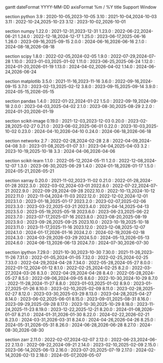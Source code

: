 gantt
dateFormat YYYY-MM-DD
axisFormat %m / %Y
title Support Window

section python
3.9 : 2020-10-05,2023-10-05
3.10 : 2021-10-04,2024-10-03
3.11 : 2022-10-24,2025-10-23
3.12 : 2023-10-02,2026-10-01

section numpy
1.22.0 : 2021-12-31,2023-12-31
1.23.0 : 2022-06-22,2024-06-21
1.24.0 : 2022-12-18,2024-12-17
1.25.0 : 2023-06-17,2025-06-16
1.26.0 : 2023-09-16,2025-09-15
2.0.0 : 2024-06-16,2026-06-16
2.1.0 : 2024-08-18,2026-08-18

section scipy
1.8.0 : 2022-02-05,2024-02-05
1.9.0 : 2022-07-29,2024-07-28
1.10.0 : 2023-01-03,2025-01-02
1.11.0 : 2023-06-25,2025-06-24
1.12.0 : 2024-01-20,2026-01-19
1.13.0 : 2024-04-02,2026-04-02
1.14.0 : 2024-06-24,2026-06-24

section matplotlib
3.5.0 : 2021-11-16,2023-11-16
3.6.0 : 2022-09-16,2024-09-15
3.7.0 : 2023-02-13,2025-02-12
3.8.0 : 2023-09-15,2025-09-14
3.9.0 : 2024-05-15,2026-05-15

section pandas
1.4.0 : 2022-01-22,2024-01-22
1.5.0 : 2022-09-19,2024-09-18
2.0.0 : 2023-04-03,2025-04-02
2.1.0 : 2023-08-30,2025-08-29
2.2.0 : 2024-01-20,2026-01-19

section scikit-image
0.19.0 : 2021-12-03,2023-12-03
0.20.0 : 2023-02-28,2025-02-27
0.21.0 : 2023-06-02,2025-06-01
0.22.0 : 2023-10-03,2025-10-02
0.23.0 : 2024-04-10,2026-04-10
0.24.0 : 2024-06-18,2026-06-18

section networkx
2.7 : 2022-02-28,2024-02-28
2.8 : 2022-04-09,2024-04-08
3.0 : 2023-01-08,2025-01-07
3.1 : 2023-04-04,2025-04-03
3.2 : 2023-10-19,2025-10-18
3.3 : 2024-04-06,2026-04-06

section scikit-learn
1.1.0 : 2022-05-12,2024-05-11
1.2.0 : 2022-12-08,2024-12-07
1.3.0 : 2023-06-30,2025-06-29
1.4.0 : 2024-01-18,2026-01-17
1.5.0 : 2024-05-21,2026-05-21

section xarray
0.20.0 : 2021-11-02,2023-11-02
0.21.0 : 2022-01-28,2024-01-28
2022.3.0 : 2022-03-02,2024-03-01
2022.6.0 : 2022-07-22,2024-07-21
2022.9.0 : 2022-09-29,2024-09-28
2022.10.0 : 2022-10-13,2024-10-12
2022.11.0 : 2022-11-04,2024-11-03
2022.12.0 : 2022-12-02,2024-12-01
2023.1.0 : 2023-01-18,2025-01-17
2023.2.0 : 2023-02-07,2025-02-06
2023.3.0 : 2023-03-22,2025-03-21
2023.4.0 : 2023-04-14,2025-04-13
2023.5.0 : 2023-05-19,2025-05-18
2023.6.0 : 2023-06-23,2025-06-22
2023.7.0 : 2023-07-17,2025-07-16
2023.8.0 : 2023-08-20,2025-08-19
2023.9.0 : 2023-09-26,2025-09-25
2023.10.0 : 2023-10-19,2025-10-18
2023.11.0 : 2023-11-17,2025-11-16
2023.12.0 : 2023-12-08,2025-12-07
2024.1.0 : 2024-01-17,2026-01-16
2024.2.0 : 2024-02-19,2026-02-18
2024.3.0 : 2024-03-29,2026-03-29
2024.5.0 : 2024-05-13,2026-05-13
2024.6.0 : 2024-06-13,2026-06-13
2024.7.0 : 2024-07-30,2026-07-30

section ipython
7.29.0 : 2021-10-30,2023-10-30
7.30.0 : 2021-11-26,2023-11-26
7.31.0 : 2022-01-05,2024-01-05
7.32.0 : 2022-02-25,2024-02-25
7.33.0 : 2022-04-29,2024-04-28
7.34.0 : 2022-05-28,2024-05-27
8.0.0 : 2022-01-12,2024-01-12
8.1.0 : 2022-02-25,2024-02-25
8.2.0 : 2022-03-27,2024-03-26
8.3.0 : 2022-04-29,2024-04-28
8.4.0 : 2022-05-28,2024-05-27
8.5.0 : 2022-09-06,2024-09-05
8.6.0 : 2022-10-30,2024-10-29
8.7.0 : 2022-11-28,2024-11-27
8.8.0 : 2023-01-03,2025-01-02
8.9.0 : 2023-01-27,2025-01-26
8.10.0 : 2023-02-10,2025-02-09
8.11.0 : 2023-02-28,2025-02-27
8.12.0 : 2023-03-30,2025-03-29
8.13.0 : 2023-04-28,2025-04-27
8.14.0 : 2023-06-02,2025-06-01
8.15.0 : 2023-09-01,2025-08-31
8.16.0 : 2023-09-29,2025-09-28
8.17.0 : 2023-10-30,2025-10-29
8.18.0 : 2023-11-24,2025-11-23
8.19.0 : 2023-12-22,2025-12-21
8.20.0 : 2024-01-08,2026-01-07
8.21.0 : 2024-01-31,2026-01-30
8.22.0 : 2024-02-22,2026-02-21
8.23.0 : 2024-03-31,2026-03-31
8.24.0 : 2024-04-26,2026-04-26
8.25.0 : 2024-05-31,2026-05-31
8.26.0 : 2024-06-28,2026-06-28
8.27.0 : 2024-08-30,2026-08-30

section zarr
2.11.0 : 2022-02-07,2024-02-07
2.12.0 : 2022-06-23,2024-06-22
2.13.0 : 2022-09-22,2024-09-21
2.14.0 : 2023-02-10,2025-02-09
2.15.0 : 2023-06-14,2025-06-13
2.16.0 : 2023-07-20,2025-07-19
2.17.0 : 2024-02-14,2026-02-13
2.18.0 : 2024-05-07,2026-05-07
